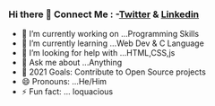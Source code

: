 ### Hi there 👋                  Connect Me : -[Twitter](https://www.twitter.com/Astrodevil_)  &  [Linkedin](https://www.linkedin.com/in/amitesh1208/)
                                                                                
- 🔭 I’m currently working on ...Programming Skills
- 🌱 I’m currently learning ...Web Dev & C Language
- 🤔 I’m looking for help with ...HTML,CSS,js
- 💬 Ask me about ...Anything
- 🥅 2021 Goals: Contribute to Open Source projects
- 😄 Pronouns: ...He/Him
- ⚡ Fun fact: ... loquacious
